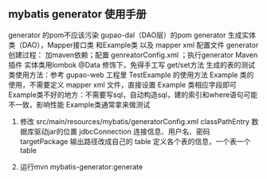 ﻿## mybatis generator 使用手册 ##
generator 的pom不应该污染 gupao-dal（DAO层）的pom
generator 生成实体类（DAO），Mapper接口类 和Example类 以及 mapper xml 配置文件
generator 创建过程： 加maven依赖；配置 genreatorConfig.xml ；执行generator Maven 插件
实体类用lombok @Data 修饰下，免得手工写 get/set方法
生成的表的测试类使用方法：参考 gupao-web 工程里 TestExample 的使用方法
Example 类的使用，不需要定义 mapper xml 文件，直接设置 Example 类相应字段即可
Example类不好的地方：不需要写sql，自动构造sql，建的索引和where语句可能不一致，影响性能
Example类通常拿来做测试
1. 修改 src/main/resources/mybatis/generatorConfig.xml
    classPathEntry 数据库驱动jar的位置
    jdbcConnection 连接信息、用户名、密码
    targetPackage  输出路径改成自己的
    table          定义各个表的信息，一个表一个table

2. 运行mvn mybatis-generator:generate